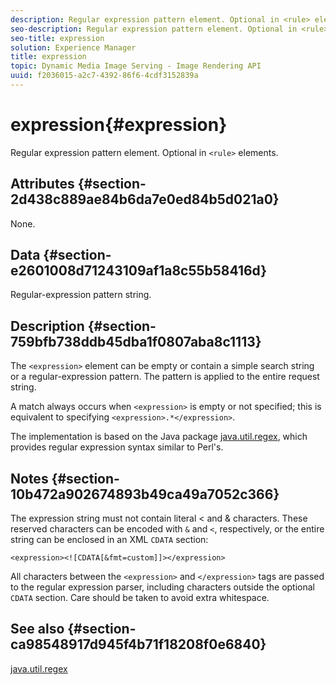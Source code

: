 ```yaml
---
description: Regular expression pattern element. Optional in <rule> elements.
seo-description: Regular expression pattern element. Optional in <rule> elements.
seo-title: expression
solution: Experience Manager
title: expression
topic: Dynamic Media Image Serving - Image Rendering API
uuid: f2036015-a2c7-4392-86f6-4cdf3152839a
---
```


# expression{#expression}

Regular expression pattern element. Optional in `<rule>` elements.

## Attributes {#section-2d438c889ae84b6da7e0ed84b5d021a0}

None.

## Data {#section-e2601008d71243109af1a8c55b58416d}

Regular-expression pattern string.

## Description {#section-759bfb738ddb45dba1f0807aba8c1113}

The `<expression>` element can be empty or contain a simple search string or a regular-expression pattern. The pattern is applied to the entire request string.

A match always occurs when `<expression>` is empty or not specified; this is equivalent to specifying `<expression>.*</expression>`.

The implementation is based on the Java package [java.util.regex](https://www2.cs.duke.edu/csed/java/jdk1.4.2/docs/api/), which provides regular expression syntax similar to Perl's.

## Notes {#section-10b472a902674893b49ca49a7052c366}

The expression string must not contain literal < and & characters. These reserved characters can be encoded with `&` and `<`, respectively, or the entire string can be enclosed in an XML `CDATA` section:

`<expression><![CDATA[&fmt=custom]]></expression>`

All characters between the `<expression>` and `</expression>` tags are passed to the regular expression parser, including characters outside the optional `CDATA` section. Care should be taken to avoid extra whitespace.

## See also {#section-ca98548917d945f4b71f18208f0e6840}

[java.util.regex](https://www2.cs.duke.edu/csed/java/jdk1.4.2/docs/api/) 
